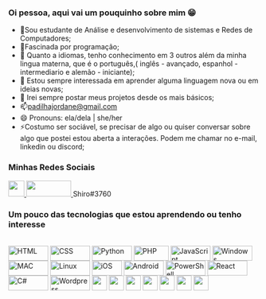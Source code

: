 ### Oi pessoa, aqui vai um pouquinho sobre mim 😁
- 🌱Sou estudante de Análise e desenvolvimento de sistemas e Redes de Computadores;
- 🔭Fascinada por programação;
- 👯 Quanto a idiomas, tenho conhecimento em 3 outros além da minha lingua materna, que é o português,( inglês - avançado, espanhol - intermediario e alemão - iniciante);
- 🤔 Estou sempre interessada em aprender alguma linguagem nova ou em ideias novas;
- 💬 Irei sempre postar meus projetos desde os mais básicos;
- 📫padilhajordane@gmail.com
- 😄 Pronouns: ela/dela | she/her
- ⚡Costumo ser sociável, se precisar de algo ou quiser conversar sobre algo que postei estou aberta a interações. Podem me chamar no e-mail, linkedin ou discord;
### Minhas Redes Sociais
<p align="left">  
    <a href="https://www.linkedin.com/in/jordane-padilha-641719245/"><img src="https://www.linkedin.com/in/jordane-padilha-%F0%9F%8F%B3%EF%B8%8F%E2%80%8D%F0%9F%8C%88-641719245/" width="32" height="32" />
    </a>
      <a href="shiro#3760"><img src="https://img.shields.io/badge/Discord-7289DA?style=for-the-badge&logo=discord&logoColor=white" width="90" height="32" />
    </a>Shiro#3760
 
    
### Um pouco das tecnologias que estou aprendendo ou tenho interesse
 
 <div style="display: inline_block"><br>
 
  <img align="center" alt="HTML" height="30" width="80" src="https://img.shields.io/badge/HTML5-E34F26?style=for-the-badge&logo=html5&logoColor=white">
  <img align="center" alt="CSS" height="30" width="80" src="https://img.shields.io/badge/CSS-239120?&style=for-the-badge&logo=css3&logoColor=white">
  <img align="center" alt="Python" height="30" width="80" src="https://img.shields.io/badge/Python-3776AB?style=for-the-badge&logo=python&logoColor=white">
  <img align="center" alt="PHP" height="30" width="70" src="https://img.shields.io/badge/PHP-777BB4?style=for-the-badge&logo=php&logoColor=white">
  <img align="center" alt="JavaScript" height="30" width="80" src="https://img.shields.io/badge/JavaScript-323330?style=for-the-   badge&logo=javascript&logoColor=F7DF1E">
  <img align="center" alt="Windows" height="30" width="80" src="https://img.shields.io/badge/Windows-0078D6?style=for-the-badge&logo=windows&logoColor=white">
  <img align="center" alt="MAC" height="30" width="80" src="https://img.shields.io/badge/mac%20os-000000?style=for-the-badge&logo=apple&logoColor=white">
  <img align="center" alt="Linux" height="30" width="80" src="https://img.shields.io/badge/Linux-FCC624?style=for-the-badge&logo=linux&logoColor=black">
  <img align="center" alt="iOS" height="30" width="60" src="https://img.shields.io/badge/iOS-000000?style=for-the-badge&logo=ios&logoColor=white">
  <img align="center" alt="Android" height="30" width="80" src="https://img.shields.io/badge/Android-3DDC84?style=for-the-badge&logo=android&logoColor=white">
  <img align="center" alt="PowerShell" height="30" width="80" src="https://img.shields.io/badge/powershell-5391FE?style=for-the-badge&logo=powershell&logoColor=white">
  <img align="center" alt="React" height="30" width="80" src="https://img.shields.io/badge/React-20232A?style=for-the-badge&logo=react&logoColor=61DAFB">
  <img align="center" alt="C#" height="30" width="80" src="https://img.shields.io/badge/C%23-239120?style=for-the-badge&logo=c-sharp&logoColor=white">
  <img align="center" alt="Wordpress" height="30" width="80" src="https://img.shields.io/badge/Wordpress-21759B?style=for-the-badge&logo=wordpress&logoColor=white">
  <img align="center" alt"Ruby" height="30' width="80" src="https://img.shields.io/badge/Ruby-CC342D?style=for-the-badge&logo=ruby&logoColor=white">
  <img align="center" alt"Node.js" height="30' width="80" src="https://img.shields.io/badge/Node.js-43853D?style=for-the-badge&logo=node.js&logoColor=white">           <img align="center" alt"Typescript" height="30' width="80" src="https://img.shields.io/badge/TypeScript-007ACC?style=for-the-badge&logo=typescript&logoColor=white">   <img align="center" alt"C++" height="30' width="80" src="https://img.shields.io/badge/C%2B%2B-00599C?style=for-the-badge&logo=c%2B%2B&logoColor=white">               <img align="center" alt"jAVA" height="30' width="80" src="https://img.shields.io/badge/Java-ED8B00?style=for-the-badge&logo=openjdk&logoColor=white">                 <img align="center" alt"MYSQL" height="30' width="80" src="https://img.shields.io/badge/MySQL-00000F?style=for-the-badge&logo=mysql&logoColor=white">                 <img align="center" alt"Angular" height="30' width="80" src="https://img.shields.io/badge/Angular-DD0031?style=for-the-badge&logo=angular&logoColor">                                                                                                                                                    
</di>

